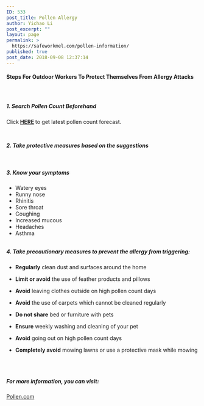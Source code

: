```yaml
---
ID: 533
post_title: Pollen Allergy
author: Yichao Li
post_excerpt: ""
layout: page
permalink: >
  https://safeworkmel.com/pollen-information/
published: true
post_date: 2018-09-08 12:37:14
---
```

<p><!-- wp:paragraph --></p><p><!-- /wp:list --></p><p><!-- wp:paragraph --></p><h4><strong>Steps For Outdoor Workers To Protect Themselves From Allergy Attacks</strong></h4><h5><strong> </strong></h5><h5><strong>1. Search Pollen Count Beforehand</strong></h5>Click<strong> <a href="https://safeworkmel.com/pollen-count-forecast/">HERE</a> </strong>to get latest pollen count forecast.<p><strong> </strong></p><h5 style="margin-top: 0px;"><strong>2. Take protective measures based on the suggestions</strong></h5><p><strong> </strong></p><h5 style="margin-top: 0px;"><strong>3. Know your symptoms</strong></h5><ul><li>Watery eyes</li><li>Runny nose</li><li>Rhinitis</li><li>Sore throat</li><li>Coughing</li><li>Increased mucous</li><li>Headaches</li><li>Asthma</li></ul> <h5 style="margin-top: 0px;"><strong>4. Take precautionary measures to prevent the allergy from triggering:</strong></h5><ul><li><b>Regularly</b> clean dust and surfaces around the home</li></ul><ul><li><b>Limit or avoid</b> the use of feather products and pillows</li></ul><ul><li><b>Avoid</b> leaving clothes outside on high pollen count days</li></ul><ul><li><b>Avoid</b> the use of carpets which cannot be cleaned regularly</li></ul><ul><li><b>Do not share</b> bed or furniture with pets</li></ul><ul><li><b>Ensure</b> weekly washing and cleaning of your pet</li></ul><ul><li><b>Avoid</b> going out on high pollen count days</li></ul><ul><li><b>Completely avoid</b> mowing lawns or use a protective mask while mowing</li></ul><p><!-- /wp:paragraph --></p>		
		<h5 style="margin-top: 1.5rem;"> </h5><h5 style="margin-top: 1.5rem;">For more information, you can visit:</h5><p style="margin-bottom: 16px;"><a href="https://www.pollen.com/allergy" target="_blank" rel="noopener">Pollen.com</a></p>